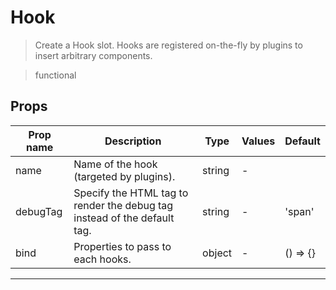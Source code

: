 # Hook

> Create a Hook slot. Hooks are registered on-the-fly by plugins to insert arbitrary components.

> functional

## Props

| Prop name | Description                                                              | Type   | Values | Default     |
| --------- | ------------------------------------------------------------------------ | ------ | ------ | ----------- |
| name      | Name of the hook (targeted by plugins).                                  | string | -      |             |
| debugTag  | Specify the HTML tag to render the debug tag instead of the default tag. | string | -      | 'span'      |
| bind      | Properties to pass to each hooks.                                        | object | -      | () =&gt; {} |

---
